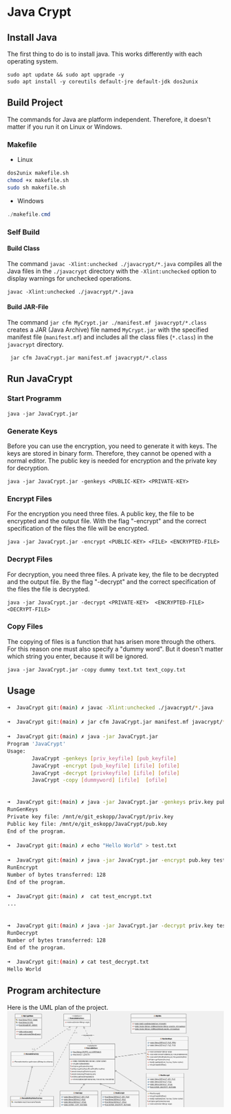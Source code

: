 # Java Crypt


## Install Java
The first thing to do is to install java. This works differently with each operating system.
```shell
sudo apt update && sudo apt upgrade -y
sudo apt install -y coreutils default-jre default-jdk dos2unix
```

## Build Project
The commands for Java are platform independent. Therefore, it doesn't matter if you run it on Linux or Windows.

### Makefile
- Linux
```bash
dos2unix makefile.sh
chmod +x makefile.sh
sudo sh makefile.sh
```
- Windows
```powershell
./makefile.cmd
```

### Self Build
#### Build Class
The command ``javac -Xlint:unchecked ./javacrypt/*.java`` compiles all the Java files in the ``./javacrypt`` directory with the ``-Xlint:unchecked`` option to display warnings for unchecked operations.

```shell
javac -Xlint:unchecked ./javacrypt/*.java
```


#### Build  JAR-File
The command ``jar cfm MyCrypt.jar ./manifest.mf javacrypt/*.class`` creates a JAR (Java Archive) file named ``MyCrypt.jar`` with the specified manifest file (``manifest.mf``) and includes all the class files (``*.class``) in the ``javacrypt`` directory.

```shell
 jar cfm JavaCrypt.jar manifest.mf javacrypt/*.class
```

## Run JavaCrypt

### Start Programm
```shell
java -jar JavaCrypt.jar
```

### Generate Keys 
Before you can use the encryption, you need to generate it with keys. The keys are stored in binary form. Therefore, they cannot be opened with a normal editor. The public key is needed for encryption and the private key for decryption. 

```shell
java -jar JavaCrypt.jar -genkeys <PUBLIC-KEY> <PRIVATE-KEY>
```

### Encrypt Files 
For the encryption you need three files. A public key, the file to be encrypted and the output file. With the flag "-encrypt" and the correct specification of the files the file will be encrypted.
```shell
java -jar JavaCrypt.jar -encrypt <PUBLIC-KEY> <FILE> <ENCRYPTED-FILE>
```


### Decrypt Files 
For decryption, you need three files. A private key, the file to be decrypted and the output file. By the flag "-decrypt" and the correct specification of the files the file is decrypted. 
```shell
java -jar JavaCrypt.jar -decrypt <PRIVATE-KEY>  <ENCRYPTED-FILE> <DECRYPT-FILE> 
```


### Copy Files
The copying of files is a function that has arisen more through the others. For this reason one must also specify a "dummy word". But it doesn't matter which string you enter, because it will be ignored. 

```shell
java -jar JavaCrypt.jar -copy dummy text.txt text_copy.txt
```

## Usage
```bash
➜  JavaCrypt git:(main) ✗ javac -Xlint:unchecked ./javacrypt/*.java

➜  JavaCrypt git:(main) ✗ jar cfm JavaCrypt.jar manifest.mf javacrypt/*.class

➜  JavaCrypt git:(main) ✗ java -jar JavaCrypt.jar
Program 'JavaCrypt'
Usage:
        JavaCrypt -genkeys [priv_keyfile] [pub_keyfile]
        JavaCrypt -encrypt [pub_keyfile] [ifile] [ofile]
        JavaCrypt -decrypt [privkeyfile] [ifile] [ofile]
        JavaCrypt -copy [dummyword] [ifile]  [ofile]


➜  JavaCrypt git:(main) ✗ java -jar JavaCrypt.jar -genkeys priv.key pub.key
RunGenKeys
Private key file: /mnt/e/git_eskopp/JavaCrypt/priv.key
Public key file: /mnt/e/git_eskopp/JavaCrypt/pub.key
End of the program.

➜  JavaCrypt git:(main) ✗ echo "Hello World" > test.txt

➜  JavaCrypt git:(main) ✗ java -jar JavaCrypt.jar -encrypt pub.key test.txt test_encrypt.txt
RunEncrypt
Number of bytes transferred: 128
End of the program.

➜  JavaCrypt git:(main) ✗  cat test_encrypt.txt
...


➜  JavaCrypt git:(main) ✗ java -jar JavaCrypt.jar -decrypt priv.key test_encrypt.txt test_decrypt.txt
RunDecrypt
Number of bytes transferred: 128
End of the program.

➜  JavaCrypt git:(main) ✗ cat test_decrypt.txt
Hello World
```


## Program architecture
Here is the UML plan of the project. 
<img src="./img/UML.png" alt="Java UML">

